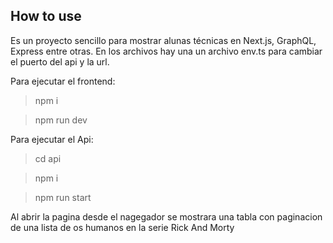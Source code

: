 ## How to use

Es un proyecto sencillo para mostrar alunas técnicas en Next.js, GraphQL, Express entre otras.
En los archivos hay una un archivo env.ts para cambiar el puerto del api y la url.

Para ejecutar el frontend:
> npm i

> npm run dev

Para ejecutar el Api:
> cd api

> npm i 

> npm run start

Al abrir la pagina desde el nagegador se mostrara una tabla con paginacion de una lista de os humanos en la serie Rick And Morty